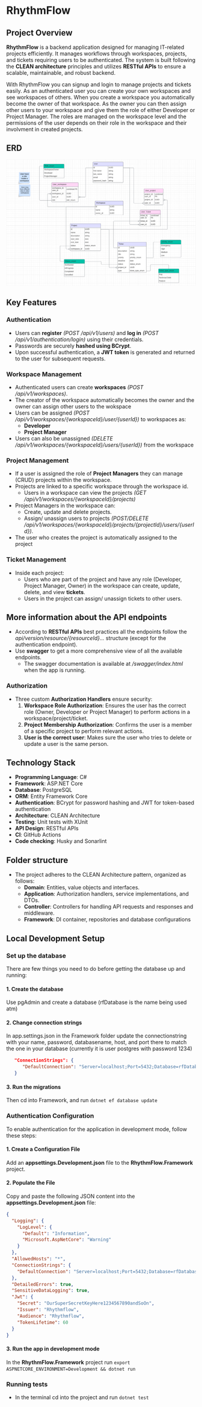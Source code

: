 # RhythmFlow

## Project Overview

**RhythmFlow** is a backend application designed for managing IT-related projects efficiently. It manages workflows through workspaces, projects, and tickets requiring users to be authenticated. The system is built following the **CLEAN architecture** principles and utilizes **RESTful APIs** to ensure a scalable, maintainable, and robust backend.

With RhythmFlow you can signup and login to manage projects and tickets easily. As an authenticated user you can create your own workspaces and see workspaces of others. When you create a workspace you automatically become the owner of that workspace. As the owner you can then assign other users to your workspace and give them the role of either Developer or Project Manager. The roles are managed on the workspace level and the permissions of the user depends on their role in the workspace and their involvment in created projects.

## ERD
![ERD](/Images/ERD.png)

## Key Features

### Authentication

- Users can **register** _(POST /api/v1/users)_ and **log in** _(POST /api/v1/authentication/login)_ using their credentials.
- Passwords are securely **hashed using BCrypt**.
- Upon successful authentication, a **JWT token** is generated and returned to the user for subsequent requests.

### Workspace Management

- Authenticated users can create **workspaces** _(POST /api/v1/workspaces)_.
- The creator of the workspace automatically becomes the owner and the owner can assign other users to the wokspace
- Users can be assigned _(POST /api/v1/workspaces/{workspaceId}/user/{userId})_ to workspaces as:
  - **Developer**
  - **Project Manager**
- Users can also be unassigned _(DELETE /api/v1/workspaces/{workspaceId}/users/{userId})_ from the workspace

### Project Management

- If a user is assigned the role of **Project Managers** they can manage (CRUD) projects within the workspace.
- Projects are linked to a specific workspace through the workspace id.
  - Users in a workspace can view the projects _(GET /api/v1/workspaces/{workspaceId}/projects)_
- Project Managers in the workspace can:
  - Create, update and delete projects.
  - Assign/ unassign users to projects _(POST/DELETE /api/v1/workspaces/{workspaceId}/projects/{projectId}/users/{userId})_.
- The user who creates the project is automatically assigned to the project

### Ticket Management

- Inside each project:
  - Users who are part of the project and have any role (Developer, Project Manager, Owner) in the workspace can create, update, delete, and view **tickets**.
  - Users in the project can assign/ unassign tickets to other users.

## More information about the API endpoints

- According to **RESTful APIs** best practices all the endpoints follow the _api/version/resource/{resourceId}..._ structure (except for the authentication endpoint). 
- Use **swagger** to get a more comprehensive view of all the available endpoints. 
  - The swagger documentation is available at _/swagger/index.html_ when the app is running. 

### Authorization

- Three custom **Authorization Handlers** ensure security:
  1. **Workspace Role Authorization**: Ensures the user has the correct role (Owner, Developer or Project Manager) to perform actions in a workspace/project/ticket.
  2. **Project Membership Authorization**: Confirms the user is a member of a specific project to perform relevant actions.
  3. **User is the correct user**: Makes sure the user who tries to delete or update a user is the same person. 

## Technology Stack

- **Programming Language**: C#
- **Framework**: ASP.NET Core
- **Database**: PostgreSQL
- **ORM**: Entity Framework Core
- **Authentication**: BCrypt for password hashing and JWT for token-based authentication
- **Architecture**: CLEAN Architecture
- **Testing**: Unit tests with XUnit
- **API Design**: RESTful APIs
- **CI**: GitHub Actions
- **Code checking**: Husky and Sonarlint

## Folder structure

- The project adheres to the CLEAN Architecture pattern, organized as follows:
  - **Domain**: Entities, value objects and interfaces.
  - **Application**: Authorization handlers, service implementations, and DTOs.
  - **Controller**: Controllers for handling API requests and responses and middleware.
  - **Framework**: DI container, repositories and database configurations

## Local Development Setup

### Set up the database

There are few things you need to do before getting the database up and running:

#### 1. Create the database

Use pgAdmin and create a database (rfDatabase is the name being used atm)

#### 2. Change connection strings

In app.settings.json in the Framework folder update the connectionstring with your name, password, databasename, host, and port there to match the one in your database (currently it is user postgres with password 1234)

```json
   "ConnectionStrings": {
      "DefaultConnection": "Server=localhost;Port=5432;Database=rfDatabase;User ID=postgres;Password=1234"
   }
```

#### 3. Run the migrations

Then cd into Framework, and run `dotnet ef database update`

### Authentication Configuration

To enable authentication for the application in development mode, follow these steps:

#### 1. Create a Configuration File

Add an **appsettings.Development.json** file to the **RhythmFlow.Framework** project.

#### 2. Populate the File

Copy and paste the following JSON content into the **appsettings.Development.json** file:

```json
{
  "Logging": {
    "LogLevel": {
      "Default": "Information",
      "Microsoft.AspNetCore": "Warning"
    }
  },
  "AllowedHosts": "*",
  "ConnectionStrings": {
    "DefaultConnection": "Server=localhost;Port=5432;Database=rfDatabase;User ID=postgres;Password=1234"
  },
  "DetailedErrors": true,
  "SensitiveDataLogging": true,
  "Jwt": {
    "Secret": "OurSuperSecretKeyHere1234567890andSoOn",
    "Issuer": "Rhythmflow",
    "Audience": "Rhythmflow",
    "TokenLifetime": 60
  }
}
```

#### 3. Run the app in development mode

In the **RhythmFlow.Framework** project run `export ASPNETCORE_ENVIRONMENT=Development && dotnet run`

### Running tests

- In the terminal cd into the project and run `dotnet test`

